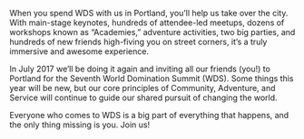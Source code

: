 When you spend WDS with us in Portland, you’ll help us take over the city. With main-stage keynotes, hundreds of attendee-led meetups, dozens of workshops known as “Academies,” adventure activities, two big parties, and hundreds of new friends high-fiving you on street corners, it’s a truly immersive and awesome experience. 

In July 2017 we’ll be doing it again and inviting all our friends (you!) to Portland for the Seventh World Domination Summit (WDS). Some things this year will be new, but our core principles of Community, Adventure, and Service will continue to guide our shared pursuit of changing the world. 

 Everyone who comes to WDS is a big part of everything that happens, and the only thing missing is you. Join us!
